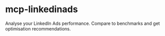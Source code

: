 # mcp-linkedinads
Analyse your LinkedIn Ads performance. Compare to benchmarks and get optimisation recommendations.
